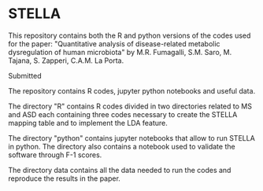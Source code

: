 # STELLA

This repository contains both the R and python versions of the codes used for the paper: "Quantitative analysis of disease-related metabolic dysregulation of human microbiota" by  M.R. Fumagalli, S.M. Saro, M. Tajana, S. Zapperi, C.A.M. La Porta.

Submitted

The repository contains R codes, jupyter python notebooks and useful data.

The directory "R" contains R codes divided in two directories related to MS and ASD each containing three codes necessary to create the STELLA mapping table and to implement the LDA feature.

The directory "python" contains jupyter notebooks that allow to run STELLA in python. The directory also contains a notebook used to validate the software through F-1 scores. 

The directory data contains all the data needed to run the codes and reproduce the results in the paper.
